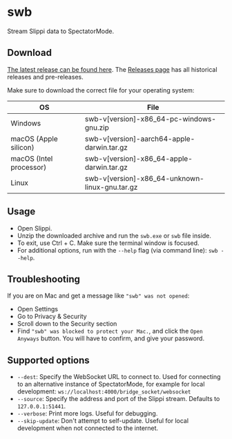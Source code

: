# swb

Stream Slippi data to SpectatorMode.

## Download

[The latest release can be found here](https://github.com/gcpreston/swb-rs/releases/latest). The [Releases page](https://github.com/gcpreston/swb-rs/releases) has all historical releases and pre-releases.

Make sure to download the correct file for your operating system:

| OS                      | File                                           |
| ----------------------- | ---------------------------------------------- |
| Windows                 | swb-v[version]-x86_64-pc-windows-gnu.zip       |
| macOS (Apple silicon)   | swb-v[version]-aarch64-apple-darwin.tar.gz     |
| macOS (Intel processor) | swb-v[version]-x86_64-apple-darwin.tar.gz      |
| Linux                   | swb-v[version]-x86_64-unknown-linux-gnu.tar.gz |

## Usage

- Open Slippi.
- Unzip the downloaded archive and run the `swb.exe` or `swb` file inside.
- To exit, use Ctrl + C. Make sure the terminal window is focused.
- For additional options, run with the `--help` flag (via command line): `swb --help`.

## Troubleshooting

If you are on Mac and get a message like `"swb" was not opened`:
- Open Settings
- Go to Privacy & Security
- Scroll down to the Security section
- Find `"swb" was blocked to protect your Mac.`, and click the `Open Anyways` button. You will have to confirm, and give your password.

## Supported options

* `--dest`: Specify the WebSocket URL to connect to. Used for connecting to an alternative instance of SpectatorMode, for example for local development: `ws://localhost:4000/bridge_socket/websocket`
* `--source`: Specify the address and port of the Slippi stream. Defaults to `127.0.0.1:51441`.
* `--verbose`: Print more logs. Useful for debugging.
* `--skip-update`: Don't attempt to self-update. Useful for local development when not connected to the internet.
